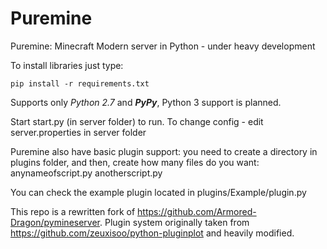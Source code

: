# Puremine

Puremine: Minecraft Modern server in Python - under heavy development

To install libraries just type:

```
pip install -r requirements.txt
```

Supports only *Python 2.7* and ***PyPy***, Python 3 support is planned.

Start start.py (in server folder) to run. To change config - edit server.properties in server folder

Puremine also have basic plugin support: you need to create a directory in plugins folder, and then, create how many files do you want: anynameofscript.py anotherscript.py

You can check the example plugin located in plugins/Example/plugin.py

This repo is a rewritten fork of https://github.com/Armored-Dragon/pymineserver.
Plugin system originally taken from https://github.com/zeuxisoo/python-pluginplot and heavily modified.
